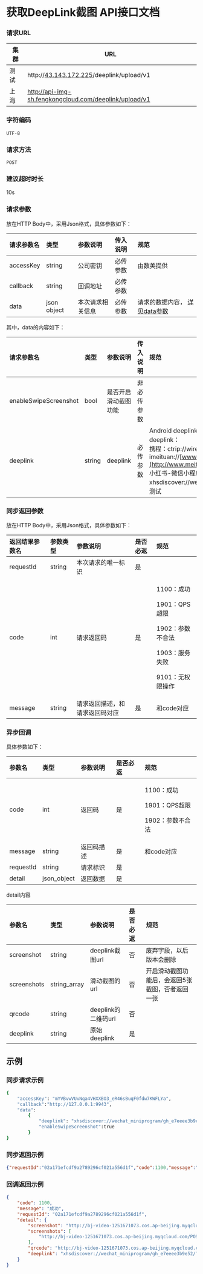 # **获取**DeepLink截图 API接⼝⽂档

### 请求URL

| 集群 | URL                                                        |
| ---- | ---------------------------------------------------------- |
| 测试 | http://[43.143.172.225](43.143.172.225)/deeplink/upload/v1 |
| 上海 | http://api-img-sh.fengkongcloud.com/deeplink/upload/v1     |

### 字符编码

`UTF-8`

### 请求方法

`POST`

### 建议超时时长

10s

### 请求参数

放在HTTP Body中，采用Json格式，具体参数如下：

| **请求参数名** | **类型**    | **参数说明**     | **传入说明** | **规范**                               |
| :------------- | :---------- | :--------------- | :----------- | :------------------------------------- |
| accessKey      | string      | 公司密钥         | 必传参数     | 由数美提供                             |
| callback       | string      | 回调地址         | 必传参数     |                                        |
| data           | json object | 本次请求相关信息 | 必传参数     | 请求的数据内容， [详见data参数](#data) |

其中，<span id="data">data</span>的内容如下：

| **请求参数名**        | **类型** | **参数说明**         | **传入说明** | **规范**                                                     |
| :-------------------- | :------- | :------------------- | :----------- | :----------------------------------------------------------- |
| enableSwipeScreenshot | bool     | 是否开启滑动截图功能 | 非必传参数   |                                                              |
| deeplink              | string   | deeplink             | 必传参数     | Android deeplink 链接，目前已知支持如下 deeplink：  <br/>携程：ctrip://wireless/h5 美团： imeituan://[www.meituan.com/hotel/homepage](http://www.meituan.com/hotel/homepage)  <br/>小红书-微信小程序： xhsdiscover://wechat_miniprogram 其它类型待测试 |

### 同步返回参数

放在HTTP Body中，采用Json格式，具体参数如下：

| **返回结果参数名** | **参数类型** | **参数说明**                   | **是否必返** | **规范**                                                     |
| :----------------- | :----------- | :----------------------------- | :----------- | :----------------------------------------------------------- |
| requestId          | string       | 本次请求的唯一标识             | 是           |                                                              |
| code               | int          | 请求返回码                     | 是           | <p>1100：成功</p><p>1901：QPS超限</p><p>1902：参数不合法</p><p>1903：服务失败</p><p>9101：无权限操作</p> |
| message            | string       | 请求返回描述，和请求返回码对应 | 是           | 和code对应                                                   |

### 异步回调

具体参数如下：

| **参数名** | **类型**    | **参数说明** | **是否必返** | **规范**                                                     |
| :--------- | :---------- | :----------- | :----------- | :----------------------------------------------------------- |
| code       | int         | 返回码       | 是           | <p>1100：成功</p><p>1901：QPS超限</p><p>1902：参数不合法</p> |
| message    | string      | 返回码描 述  | 是           | 和code对应                                                   |
| requestId  | string      | 请求标识     | 是           |                                                              |
| detail     | json_object | 返回数据     | 是           |                                                              |

detail内容

| **参数名**  | **类型**     | **参数说明**        | **是否必返** | **规范**                                        |
| :---------- | :----------- | :------------------ | :----------- | :---------------------------------------------- |
| screenshot  | string       | deeplink截图url     | 否           | 废弃字段，以后版本会删除                        |
| screenshots | string_array | 滑动截图的url       | 否           | 开启滑动截图功能后，会返回5张截图，否者返回一张 |
| qrcode      | string       | deeplink的二维码url | 否           |                                                 |
| deeplink    | string       | 原始deeplink        | 是           |                                                 |



## 示例

### 同步请求示例

```bash
{
    "accessKey": "mYVBvwVUvNqa4VHXXBO3_eR46sBuqF0fdw7KWFLYa",
    "callback":"http://127.0.0.1:9943",
    "data":
        {
            "deeplink": "xhsdiscover://wechat_miniprogram/gh_e7eeee3b9e52/?path=/pages/application/applyFirst/applyFirst?templateCode=160018&tfChannel=56001210-01&click_id=__CLICK_ID__",
            "enableSwipeScreenshot":true
        }
}
```

### 同步返回示例

```json
{"requestId":"02a171efcdf9a2789296cf021a556d1f","code":1100,"message":"成功"}
```

### 回调返回示例

```json
{
    "code": 1100,
    "message": "成功",
    "requestId": "02a171efcdf9a2789296cf021a556d1f",
    "detail": {
        "screenshot": "http://bj-video-1251671073.cos.ap-beijing.myqcloud.com/POST_DEEPLINK/20250226/content/fca89dc387b5b48298e82258f284f810_0.jpg",
        "screenshots": [
            "http://bj-video-1251671073.cos.ap-beijing.myqcloud.com/POST_DEEPLINK/20250226/content/fca89dc387b5b48298e82258f284f810_0.jpg"
        ],
        "qrcode": "http://bj-video-1251671073.cos.ap-beijing.myqcloud.com/POST_DEEPLINK/20250226/content/fca89dc387b5b48298e82258f284f810_qrcode.jpg",
        "deeplink": "xhsdiscover://wechat_miniprogram/gh_e7eeee3b9e52/?path=/pages/application/applyFirst/applyFirst?templateCode=160018\u0026tfChannel=56001210-01\u0026click_id=__CLICK_ID__"
    }
}
```
